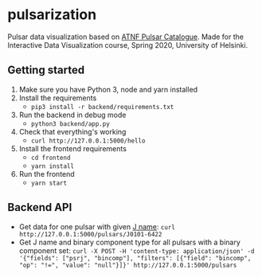 # pulsarization

Pulsar data visualization based on
[ATNF Pulsar Catalogue](https://www.atnf.csiro.au/research/pulsar/psrcat/).
Made for the Interactive Data Visualization course,
Spring 2020, University of Helsinki.

## Getting started

1. Make sure you have Python 3, node and yarn installed
2. Install the requirements
    * `pip3 install -r backend/requirements.txt`
3. Run the backend in debug mode
    * `python3 backend/app.py`
4. Check that everything's working
    * `curl http://127.0.0.1:5000/hello`
5. Install the frontend requirements
    * `cd frontend`
    * `yarn install`
6. Run the frontend
    * `yarn start`

## Backend API

* Get data for one pulsar with given [J name](https://en.wikipedia.org/wiki/Pulsar#Nomenclature):
`curl http://127.0.0.1:5000/pulsars/J0101-6422`
* Get J name and binary component type for all pulsars with a binary component set:
`curl -X POST -H 'content-type: application/json' -d '{"fields": ["psrj", "bincomp"], "filters": [{"field": "bincomp", "op": "!=", "value": "null"}]}' http://127.0.0.1:5000/pulsars`
